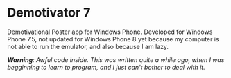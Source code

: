 # Demotivator 7
Demotivational Poster app for Windows Phone. Developed for Windows Phone 7.5, not updated for Windows Phone 8 yet because my computer is not able to run the emulator, and also because I am lazy.

***Warning**: Awful code inside. This was written quite a while ago, when I was begginning to learn to program, and I just can't bother to deal with it.*